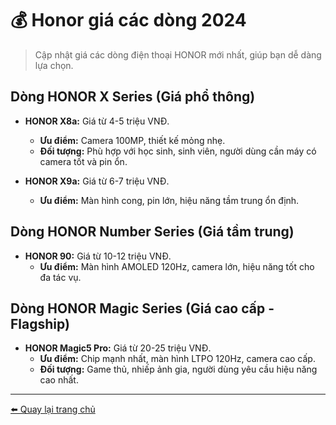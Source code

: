 # 💰 Honor giá các dòng 2024

> Cập nhật giá các dòng điện thoại HONOR mới nhất, giúp bạn dễ dàng lựa chọn.

## Dòng HONOR X Series (Giá phổ thông)

* **HONOR X8a:** Giá từ 4-5 triệu VNĐ.
    * **Ưu điểm:** Camera 100MP, thiết kế mỏng nhẹ.
    * **Đối tượng:** Phù hợp với học sinh, sinh viên, người dùng cần máy có camera tốt và pin ổn.

* **HONOR X9a:** Giá từ 6-7 triệu VNĐ.
    * **Ưu điểm:** Màn hình cong, pin lớn, hiệu năng tầm trung ổn định.

## Dòng HONOR Number Series (Giá tầm trung)

* **HONOR 90:** Giá từ 10-12 triệu VNĐ.
    * **Ưu điểm:** Màn hình AMOLED 120Hz, camera lớn, hiệu năng tốt cho đa tác vụ.
    
## Dòng HONOR Magic Series (Giá cao cấp - Flagship)

* **HONOR Magic5 Pro:** Giá từ 20-25 triệu VNĐ.
    * **Ưu điểm:** Chip mạnh nhất, màn hình LTPO 120Hz, camera cao cấp.
    * **Đối tượng:** Game thủ, nhiếp ảnh gia, người dùng yêu cầu hiệu năng cao nhất.

---

[⬅️ Quay lại trang chủ](../README.md)
